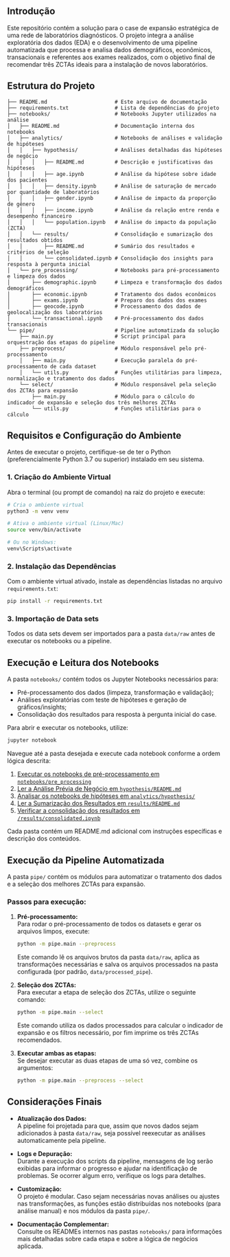 ## Introdução

Este repositório contém a solução para o case de expansão estratégica de uma rede de laboratórios diagnósticos. O projeto integra a análise exploratória dos dados (EDA) e o desenvolvimento de uma pipeline automatizada que processa e analisa dados demográficos, econômicos, transacionais e referentes aos exames realizados, com o objetivo final de recomendar três ZCTAs ideais para a instalação de novos laboratórios.

## Estrutura do Projeto

```
├── README.md                      # Este arquivo de documentação
├── requirements.txt               # Lista de dependências do projeto
├── notebooks/                     # Notebooks Jupyter utilizados na análise
│   ├── README.md                  # Documentação interna dos notebooks
│   ├── analytics/                 # Notebooks de análises e validação de hipóteses
│   │   ├── hypothesis/            # Análises detalhadas das hipóteses de negócio
│   │   │   ├── README.md          # Descrição e justificativas das hipóteses
│   │   │   ├── age.ipynb          # Análise da hipótese sobre idade dos pacientes
│   │   │   ├── density.ipynb      # Análise de saturação de mercado por quantidade de laboratórios
│   │   │   ├── gender.ipynb       # Análise de impacto da proporção de gênero
│   │   │   ├── income.ipynb       # Análise da relação entre renda e desempenho financeiro
│   │   │   └── population.ipynb   # Análise do impacto da população (ZCTA)
│   │   └── results/               # Consolidação e sumarização dos resultados obtidos
│   │       ├── README.md          # Sumário dos resultados e critérios de seleção
│   │       └── consolidated.ipynb # Consolidação dos insights para resposta à pergunta inicial
│   └── pre_processing/            # Notebooks para pré-processamento e limpeza dos dados
│       ├── demographic.ipynb      # Limpeza e transformação dos dados demográficos
│       ├── economic.ipynb         # Tratamento dos dados econômicos
│       ├── exams.ipynb            # Preparo dos dados dos exames
│       ├── geocode.ipynb          # Processamento dos dados de geolocalização dos laboratórios
│       └── transactional.ipynb    # Pré-processamento dos dados transacionais
└── pipe/                          # Pipeline automatizada da solução
    ├── main.py                    # Script principal para orquestração das etapas do pipeline
    ├── preprocess/                # Módulo responsável pelo pré-processamento
    │   ├── main.py                # Execução paralela do pré-processamento de cada dataset
    │   └── utils.py               # Funções utilitárias para limpeza, normalização e tratamento dos dados
    └── select/                    # Módulo responsável pela seleção dos ZCTAs para expansão
        ├── main.py                # Módulo para o cálculo do indicador de expansão e seleção dos três melhores ZCTAs
        └── utils.py               # Funções utilitárias para o cálculo
```

## Requisitos e Configuração do Ambiente

Antes de executar o projeto, certifique-se de ter o Python (preferencialmente Python 3.7 ou superior) instalado em seu sistema.

### 1. Criação do Ambiente Virtual

Abra o terminal (ou prompt de comando) na raiz do projeto e execute:

```bash
# Cria o ambiente virtual
python3 -m venv venv

# Ativa o ambiente virtual (Linux/Mac)
source venv/bin/activate

# Ou no Windows:
venv\Scripts\activate
```

### 2. Instalação das Dependências

Com o ambiente virtual ativado, instale as dependências listadas no arquivo `requirements.txt`:

```bash
pip install -r requirements.txt
```

### 3. Importação de Data sets

Todos os data sets devem ser importados para a pasta `data/raw` antes de executar os notebooks ou a pipeline.


## Execução e Leitura dos Notebooks

A pasta `notebooks/` contém todos os Jupyter Notebooks necessários para:
- Pré-processamento dos dados (limpeza, transformação e validação);
- Análises exploratórias com teste de hipóteses e geração de gráficos/insights;
- Consolidação dos resultados para resposta à pergunta inicial do case.

Para abrir e executar os notebooks, utilize:

```bash
jupyter notebook
```

Navegue até a pasta desejada e execute cada notebook conforme a ordem lógica descrita:
1. [Executar os notebooks de pré-processamento em `notebooks/pre_processing`](notebooks/pre_processing)
2. [Ler a Análise Prévia de Negócio em `hypothesis/README.md`](notebooks/analytics/hypothesis/README.md)
3. [Analisar os notebooks de hipóteses em `analytics/hypothesis/`](notebooks/analytics/hypothesis/)
4. [Ler a Sumarização dos Resultados em `results/README.md`](notebooks/analytics/results/README.md)
5. [Verificar a consolidação dos resultados em `/results/consolidated.ipynb`](notebooks/analytics/results/consolidated.ipynb)


Cada pasta contém um README.md adicional com instruções específicas e descrição dos conteúdos.

## Execução da Pipeline Automatizada

A pasta `pipe/` contém os módulos para automatizar o tratamento dos dados e a seleção dos melhores ZCTAs para expansão.

### Passos para execução:

1. **Pré-processamento:**  
   Para rodar o pré-processamento de todos os datasets e gerar os arquivos limpos, execute:

   ```bash
   python -m pipe.main --preprocess
   ```

   Este comando lê os arquivos brutos da pasta `data/raw`, aplica as transformações necessárias e salva os arquivos processados na pasta configurada (por padrão, `data/processed_pipe`).

2. **Seleção dos ZCTAs:**  
   Para executar a etapa de seleção dos ZCTAs, utilize o seguinte comando:

   ```bash
   python -m pipe.main --select
   ```

   Este comando utiliza os dados processados para calcular o indicador de expansão e os filtros necessário, por fim imprime os três ZCTAs recomendados.

3. **Executar ambas as etapas:**  
   Se desejar executar as duas etapas de uma só vez, combine os argumentos:

   ```bash
   python -m pipe.main --preprocess --select
   ```

## Considerações Finais

- **Atualização dos Dados:**  
  A pipeline foi projetada para que, assim que novos dados sejam adicionados à pasta `data/raw`, seja possível reexecutar as análises automaticamente pela pipeline.

- **Logs e Depuração:**  
  Durante a execução dos scripts da pipeline, mensagens de log serão exibidas para informar o progresso e ajudar na identificação de problemas. Se ocorrer algum erro, verifique os logs para detalhes.

- **Customização:**  
  O projeto é modular. Caso sejam necessárias novas análises ou ajustes nas transformações, as funções estão distribuídas nos notebooks (para análise manual) e nos módulos da pasta `pipe/`.

- **Documentação Complementar:**  
  Consulte os READMEs internos nas pastas `notebooks/` para informações mais detalhadas sobre cada etapa e sobre a lógica de negócios aplicada.
